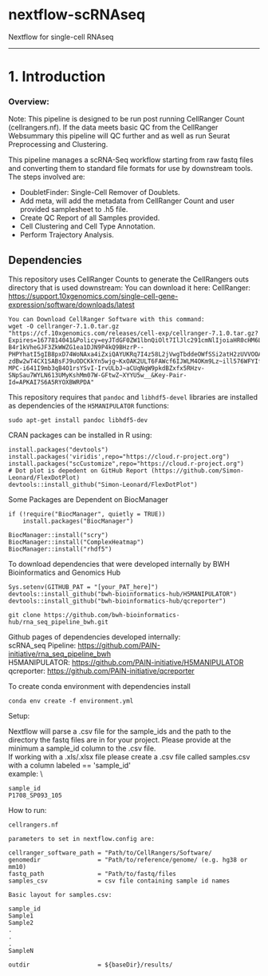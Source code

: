 # nextflow-scRNAseq
Nextflow for single-cell RNAseq

**************************

# 1. Introduction

### Overview:
Note: This pipeline is designed to be run post running CellRanger Count (cellrangers.nf). If the data meets basic QC from the CellRanger Websummary this pipeline will QC further and as well as run Seurat Preprocessing and Clustering.

This pipeline manages a scRNA-Seq workflow starting from raw fastq files and converting
them to standard file formats for use by downstream tools. The steps involved are:

* DoubletFinder: Single-Cell Remover of Doublets.
* Add meta, will add the metadata from CellRanger Count and user provided samplesheet to .h5 file.
* Create QC Report of all Samples provided.
* Cell Clustering and Cell Type Annotation.
* Perform Trajectory Analysis.
<a id="dependencies"></a>

## Dependencies    
This repository uses CellRanger Counts to generate the CellRangers outs directory that is used downstream: You can download it here:
CellRanger: https://support.10xgenomics.com/single-cell-gene-expression/software/downloads/latest
```
You can Download CellRanger Software with this command: 
wget -O cellranger-7.1.0.tar.gz "https://cf.10xgenomics.com/releases/cell-exp/cellranger-7.1.0.tar.gz?Expires=1677814041&Policy=eyJTdGF0ZW1lbnQiOlt7IlJlc291cmNlIjoiaHR0cHM6Ly9jZi4xMHhnZW5vbWljcy5jb20vcmVsZWFzZXMvY2VsbC1leHAvY2VsbHJhbmdlci03LjEuMC50YXIuZ3oiLCJDb25kaXRpb24iOnsiRGF0ZUxlc3NUaGFuIjp7IkFXUzpFcG9jaFRpbWUiOjE2Nzc4MTQwNDF9fX1dfQ__&Signature=CeQnToHDIRIiiKInKBCYNLXM3TnZOI346o1XXSjTiPCaAO-B4r1kVheGJF3ZkWWZG1ea1DJN9P4kQ9BHzrP--PHPYhatI5gIB8pxD74WoNAxa4iZxiQAYUKRq7I4z58L2jVwgTbddeOWfSSi2atH2zUVVOOAepnmGkH554a-zdBw2wT4CX1SABsFJ9uODCKkYn5wjg~KxOAK2ULT6FAWcf6IJWLM4OKm9Lz~ill576WFYIfl3OMng~tp-MPC-i641I9mb3qB4O1rsYSvI-IrvULbJ~aCUqNqW9pkdBZxfx5RHzv-SNpSau7WYLN613UMyKshMm07W-GFtwZ~XYYU5w__&Key-Pair-Id=APKAI7S6A5RYOXBWRPDA"
```

This repository requires that `pandoc` and `libhdf5-devel` libraries are installed as dependencies of the `H5MANIPULATOR` functions:
```
sudo apt-get install pandoc libhdf5-dev
```

CRAN packages can be installed in R using:
```
install.packages("devtools")
install.packages('viridis',repo="https://cloud.r-project.org")
install.packages("scCustomize",repo="https://cloud.r-project.org")
# Dot plot is depedent on GitHub Report (https://github.com/Simon-Leonard/FlexDotPlot)
devtools::install_github("Simon-Leonard/FlexDotPlot")
```
Some Packages are Dependent on BiocManager
```
if (!require("BiocManager", quietly = TRUE))
    install.packages("BiocManager")

BiocManager::install("scry")
BiocManager::install("ComplexHeatmap")
BiocManager::install("rhdf5")

```
To download dependencies that were developed internally by BWH Bioinformatics and Genomics Hub

```
Sys.setenv(GITHUB_PAT = "[your_PAT_here]")
devtools::install_github("bwh-bioinformatics-hub/H5MANIPULATOR")
devtools::install_github("bwh-bioinformatics-hub/qcreporter")

git clone https://github.com/bwh-bioinformatics-hub/rna_seq_pipeline_bwh.git
```
Github pages of dependencies developed internally: \
scRNA_seq Pipeline: https://github.com/PAIN-initiative/rna_seq_pipeline_bwh \
H5MANIPULATOR: https://github.com/PAIN-initiative/H5MANIPULATOR \
qcreporter: https://github.com/PAIN-initiative/qcreporter 

To create conda environment with dependencies install
```
conda env create -f environment.yml 
```
Setup:

Nextflow will parse a .csv file for the sample_ids and the path to the directory the fastq files are in for your project. Please provide at the minimum a sample_id column to the .csv file. \
If working with a .xls/.xlsx file please create a .csv file called samples.csv with a column labeled == 'sample_id' \
example: \

```
sample_id
P1708_SP093_105
```
How to run:
```
cellrangers.nf 

parameters to set in nextflow.config are:

cellranger_software_path = "Path/to/CellRangers/Software/ 
genomedir                = "Path/to/reference/genome/ (e.g. hg38 or mm10) 
fastq_path               = "Path/to/fastq/files
samples_csv              = csv file containing sample id names

Basic layout for samples.csv:

sample_id
Sample1
Sample2
.
.
.
SampleN

outdir                   = ${baseDir}/results/
```
